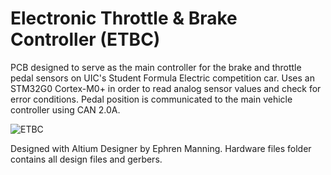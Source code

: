 # Electronic Throttle & Brake Controller (ETBC)
PCB designed to serve as the main controller for the brake and throttle pedal sensors on UIC's Student Formula Electric competition car. Uses an STM32G0 Cortex-M0+ in order to read analog sensor values and check for error conditions. Pedal position is communicated to the main vehicle controller using CAN 2.0A.
 

![ETBC](https://github.com/ephrenm/ETBC/assets/116685385/05e1b8af-5d35-42e1-8818-c6edb8beab54)


Designed with Altium Designer by Ephren Manning. Hardware files folder contains all design files and gerbers.
